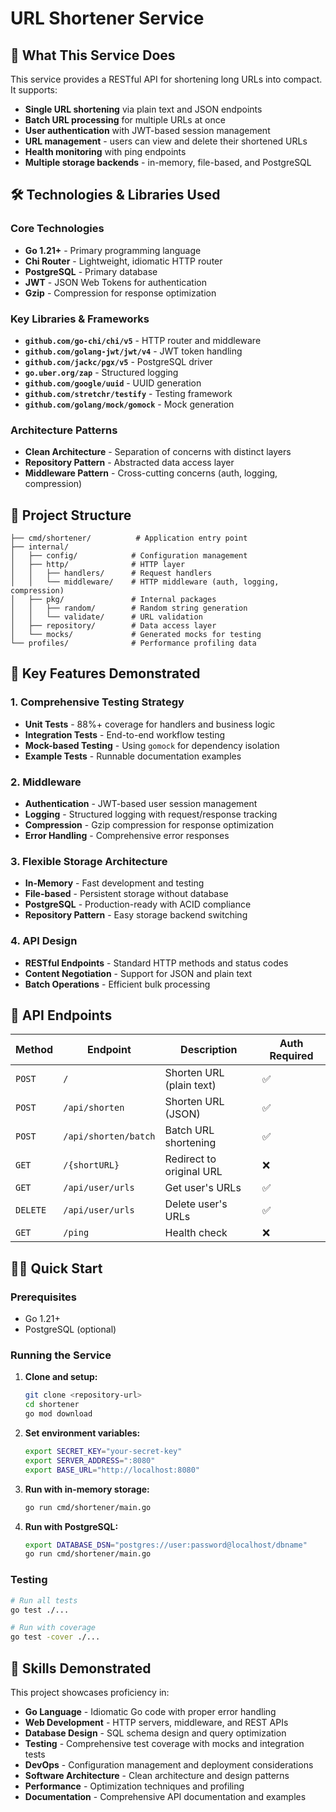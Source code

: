 # URL Shortener Service

## 🚀 What This Service Does

This service provides a RESTful API for shortening long URLs into compact. It supports:

- **Single URL shortening** via plain text and JSON endpoints
- **Batch URL processing** for multiple URLs at once
- **User authentication** with JWT-based session management
- **URL management** - users can view and delete their shortened URLs
- **Health monitoring** with ping endpoints
- **Multiple storage backends** - in-memory, file-based, and PostgreSQL

## 🛠 Technologies & Libraries Used

### Core Technologies
- **Go 1.21+** - Primary programming language
- **Chi Router** - Lightweight, idiomatic HTTP router
- **PostgreSQL** - Primary database
- **JWT** - JSON Web Tokens for authentication
- **Gzip** - Compression for response optimization

### Key Libraries & Frameworks
- **`github.com/go-chi/chi/v5`** - HTTP router and middleware
- **`github.com/golang-jwt/jwt/v4`** - JWT token handling
- **`github.com/jackc/pgx/v5`** - PostgreSQL driver
- **`go.uber.org/zap`** - Structured logging
- **`github.com/google/uuid`** - UUID generation
- **`github.com/stretchr/testify`** - Testing framework
- **`github.com/golang/mock/gomock`** - Mock generation

### Architecture Patterns
- **Clean Architecture** - Separation of concerns with distinct layers
- **Repository Pattern** - Abstracted data access layer
- **Middleware Pattern** - Cross-cutting concerns (auth, logging, compression)

## 📁 Project Structure

```
├── cmd/shortener/          # Application entry point
├── internal/
│   ├── config/            # Configuration management
│   ├── http/              # HTTP layer
│   │   ├── handlers/      # Request handlers
│   │   └── middleware/    # HTTP middleware (auth, logging, compression)
│   ├── pkg/               # Internal packages
│   │   ├── random/        # Random string generation
│   │   └── validate/      # URL validation
│   ├── repository/        # Data access layer
│   └── mocks/             # Generated mocks for testing
└── profiles/              # Performance profiling data
```

## 🔧 Key Features Demonstrated

### 1. **Comprehensive Testing Strategy**
- **Unit Tests** - 88%+ coverage for handlers and business logic
- **Integration Tests** - End-to-end workflow testing
- **Mock-based Testing** - Using `gomock` for dependency isolation
- **Example Tests** - Runnable documentation examples

### 2. **Middleware**
- **Authentication** - JWT-based user session management
- **Logging** - Structured logging with request/response tracking
- **Compression** - Gzip compression for response optimization
- **Error Handling** - Comprehensive error responses

### 3. **Flexible Storage Architecture**
- **In-Memory** - Fast development and testing
- **File-based** - Persistent storage without database
- **PostgreSQL** - Production-ready with ACID compliance
- **Repository Pattern** - Easy storage backend switching

### 4. **API Design**
- **RESTful Endpoints** - Standard HTTP methods and status codes
- **Content Negotiation** - Support for JSON and plain text
- **Batch Operations** - Efficient bulk processing

## 🚦 API Endpoints

| Method | Endpoint | Description | Auth Required |
|--------|----------|-------------|---------------|
| `POST` | `/` | Shorten URL (plain text) | ✅ |
| `POST` | `/api/shorten` | Shorten URL (JSON) | ✅ |
| `POST` | `/api/shorten/batch` | Batch URL shortening | ✅ |
| `GET` | `/{shortURL}` | Redirect to original URL | ❌ |
| `GET` | `/api/user/urls` | Get user's URLs | ✅ |
| `DELETE` | `/api/user/urls` | Delete user's URLs | ✅ |
| `GET` | `/ping` | Health check | ❌ |

## 🏃‍♂️ Quick Start

### Prerequisites
- Go 1.21+
- PostgreSQL (optional)

### Running the Service

1. **Clone and setup:**
   ```bash
   git clone <repository-url>
   cd shortener
   go mod download
   ```

2. **Set environment variables:**
   ```bash
   export SECRET_KEY="your-secret-key"
   export SERVER_ADDRESS=":8080"
   export BASE_URL="http://localhost:8080"
   ```

3. **Run with in-memory storage:**
   ```bash
   go run cmd/shortener/main.go
   ```

4. **Run with PostgreSQL:**
   ```bash
   export DATABASE_DSN="postgres://user:password@localhost/dbname"
   go run cmd/shortener/main.go
   ```

### Testing
```bash
# Run all tests
go test ./...

# Run with coverage
go test -cover ./...
```

## 🎯 Skills Demonstrated

This project showcases proficiency in:
- **Go Language** - Idiomatic Go code with proper error handling
- **Web Development** - HTTP servers, middleware, and REST APIs
- **Database Design** - SQL schema design and query optimization
- **Testing** - Comprehensive test coverage with mocks and integration tests
- **DevOps** - Configuration management and deployment considerations
- **Software Architecture** - Clean architecture and design patterns
- **Performance** - Optimization techniques and profiling
- **Documentation** - Comprehensive API documentation and examples
